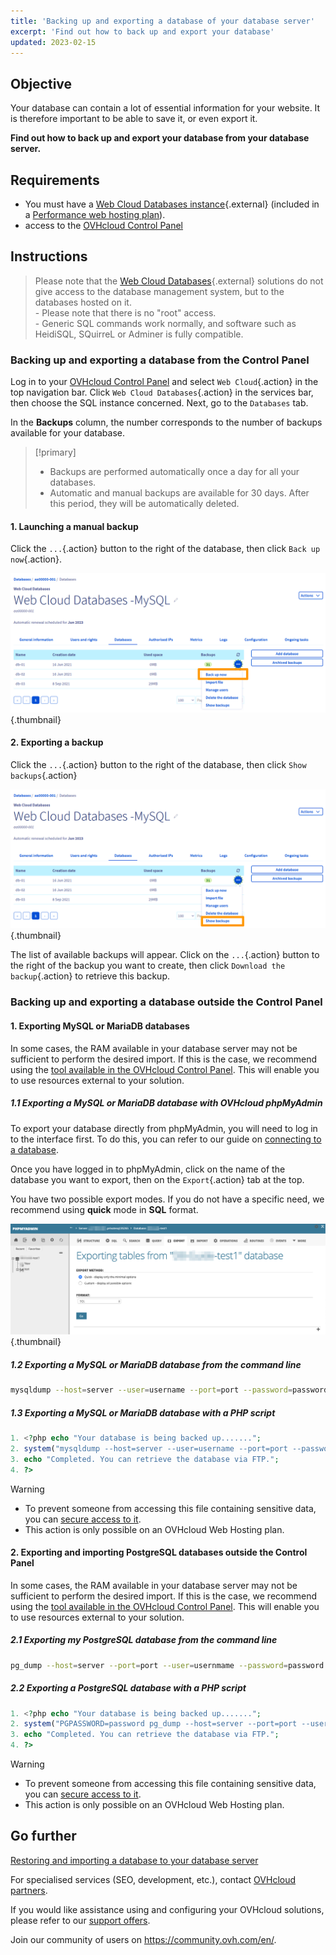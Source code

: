 ```yaml
---
title: 'Backing up and exporting a database of your database server'
excerpt: 'Find out how to back up and export your database'
updated: 2023-02-15
---
```



## Objective

Your database can contain a lot of essential information for your website. It is therefore important to be able to save it, or even export it.

**Find out how to back up and export your database from your database server.**

## Requirements

- You must have a [Web Cloud Databases instance](https://www.ovh.ie/cloud-databases/){.external} (included in a [Performance web hosting plan](https://www.ovhcloud.com/en-ie/web-hosting/)).
- access to the [OVHcloud Control Panel](https://www.ovh.com/auth/?action=gotomanager&from=https://www.ovh.ie/&ovhSubsidiary=ie)

## Instructions

> Please note that the [Web Cloud Databases](https://www.ovh.ie/cloud-databases/){.external} solutions do not give access to the database management system, but to the databases hosted on it.
> <br> - Please note that there is no "root" access.
> <br> - Generic SQL commands work normally, and software such as HeidiSQL, SQuirreL or Adminer is fully compatible.

### Backing up and exporting a database from the Control Panel

Log in to your [OVHcloud Control Panel](https://www.ovh.com/auth/?action=gotomanager&from=https://www.ovh.ie/&ovhSubsidiary=ie) and select `Web Cloud`{.action} in the top navigation bar. Click `Web Cloud Databases`{.action} in the services bar, then choose the SQL instance concerned. Next, go to the `Databases` tab.

In the **Backups** column, the number corresponds to the number of backups available for your database.

> [!primary]
>
> - Backups are performed automatically once a day
> for all your databases.
> - Automatic and manual backups are available for 30 days.
> After this period, they will be automatically deleted.

#### 1\. Launching a manual backup 

Click the `...`{.action} button to the right of the database, then click `Back up now`{.action}.

![Web Cloud Databases](images/web-cloud-databases-save01.png){.thumbnail}

#### 2\. Exporting a backup

Click the `...`{.action} button to the right of the database, then click `Show backups`{.action}

![Web Cloud Databases](images/web-cloud-databases-dl01.png){.thumbnail}

The list of available backups will appear. Click on the `...`{.action} button to the right of the backup you want to create, then click `Download the backup`{.action} to retrieve this backup.

### Backing up and exporting a database outside the Control Panel

#### 1\. Exporting MySQL or MariaDB databases

In some cases, the RAM available in your database server may not be sufficient to perform the desired import. If this is the case, we recommend using the [tool available in the OVHcloud Control Panel](./#backing-up-and-exporting-a-database-from-the-control-panel). This will enable you to use resources external to your solution.

##### 1\.1 Exporting a MySQL or MariaDB database with OVHcloud phpMyAdmin 

To export your database directly from phpMyAdmin, you will need to log in to the interface first. To do this, you can refer to our guide on [connecting to a database](/pages/web_cloud/web_cloud_databases/connecting-to-database-on-database-server).

Once you have logged in to phpMyAdmin, click on the name of the database you want to export, then on the `Export`{.action} tab at the top.

You have two possible export modes. If you do not have a specific need, we recommend using **quick** mode in **SQL** format.

![Web Cloud Databases](images/web-cloud-databases-export01.png){.thumbnail}

##### 1\.2 Exporting a MySQL or MariaDB database from the command line


```bash
mysqldump --host=server --user=username --port=port --password=password database_name > database_name.sql
```

##### 1\.3 Exporting a MySQL or MariaDB database with a PHP script


```php
1. <?php echo "Your database is being backed up.......";
2. system("mysqldump --host=server --user=username --port=port --password=password database_name > database_name.sql");
3. echo "Completed. You can retrieve the database via FTP.";
4. ?>
```

> [!warning]
>
> - To prevent someone from accessing this file containing sensitive data, you can [secure access to it](/pages/web_cloud/web_hosting/htaccess_protect_directory_by_password).
> - This action is only possible on an OVHcloud Web Hosting plan.
>

#### 2\. Exporting and importing PostgreSQL databases outside the Control Panel

In some cases, the RAM available in your database server may not be sufficient to perform the desired import. If this is the case, we recommend using the [tool available in the OVHcloud Control Panel](./#backing-up-and-exporting-a-database-from-the-control-panel). This will enable you to use resources external to your solution.
 
##### 2\.1 Exporting my PostgreSQL database from the command line

```bash
pg_dump --host=server --port=port --user=usernmame --password=password database_name > database_name.sql
```

##### 2\.2 Exporting a PostgreSQL database with a PHP script


```php
1. <?php echo "Your database is being backed up.......";
2. system("PGPASSWORD=password pg_dump --host=server --port=port --user=username --password=password database_name > database_name.sql");
3. echo "Completed. You can retrieve the database via FTP.";
4. ?>
```

> [!warning]
>
> - To prevent someone from accessing this file containing sensitive data, you can [secure access to it](/pages/web_cloud/web_hosting/htaccess_protect_directory_by_password).
> - This action is only possible on an OVHcloud Web Hosting plan.
>

## Go further

[Restoring and importing a database to your database server](/pages/web_cloud/web_cloud_databases/restore-import-on-database-server)

For specialised services (SEO, development, etc.), contact [OVHcloud partners](https://partner.ovhcloud.com/en-gb/).

If you would like assistance using and configuring your OVHcloud solutions, please refer to our [support offers](https://www.ovhcloud.com/en-ie/support-levels/).

Join our community of users on <https://community.ovh.com/en/>. 
